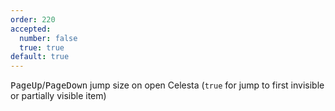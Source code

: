 ```yaml
---
order: 220
accepted:
  number: false
  true: true
default: true
---
```

<kbd>PageUp</kbd>/<kbd>PageDown</kbd> jump size on open Celesta (`true` for jump to first invisible or partially visible item)
